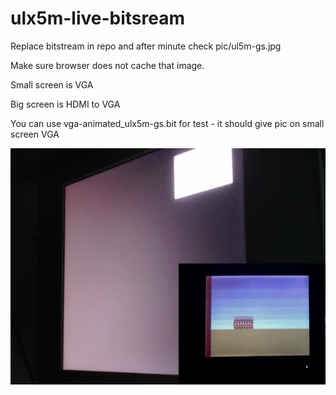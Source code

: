 # ulx5m-live-bitsream

Replace bitstream in repo and after minute check pic/ul5m-gs.jpg

Make sure browser does not cache that image.

Small screen is VGA

Big screen is HDMI to VGA

You can use vga-animated_ulx5m-gs.bit for test - it should give pic on small screen VGA

![Last image](https://github.com/goran-mahovlic/ulx5m-live-bitsream/blob/main/pic/ul5m-gs.jpg?)
